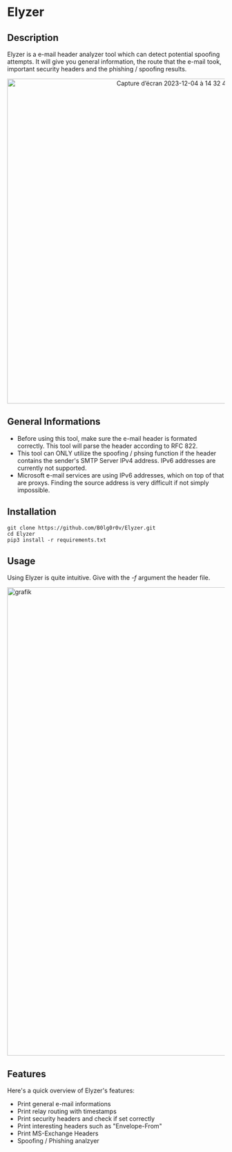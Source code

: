 # Elyzer

## Description

Elyzer is a e-mail header analyzer tool which can detect potential spoofing attempts. It will give you general information, the route that the e-mail took, important security headers and the phishing / spoofing results. 

<p align="center">
 <img width="750" alt="Capture d’écran 2023-12-04 à 14 32 41" src="https://github.com/B0lg0r0v/Elyzer/assets/115954804/70939c64-646e-4089-ad1e-3b3f78254127">
</p>

## General Informations

- Before using this tool, make sure the e-mail header is formated correctly. This tool will parse the header according to RFC 822.
- This tool can ONLY utilize the spoofing / phsing function if the header contains the sender's SMTP Server IPv4 address. IPv6 addresses are currently not supported.
- Microsoft e-mail services are using IPv6 addresses, which on top of that are proxys. Finding the source address is very difficult if not simply impossible. 

## Installation

```
git clone https://github.com/B0lg0r0v/Elyzer.git
cd Elyzer
pip3 install -r requirements.txt
```

## Usage
Using Elyzer is quite intuitive. Give with the *-f* argument the header file.

<img width="1081" alt="grafik" src="https://github.com/B0lg0r0v/Elyzer/assets/115954804/3cfbe2ca-4d7d-4f73-9890-ca20638f62b8">

## Features
Here's a quick overview of Elyzer's features:
 - Print general e-mail informations
 - Print relay routing with timestamps
 - Print security headers and check if set correctly
 - Print interesting headers such as "Envelope-From"
 - Print MS-Exchange Headers
 - Spoofing / Phishing analzyer


 
